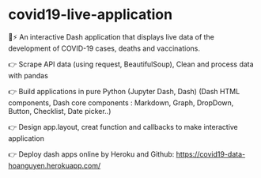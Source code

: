 # covid19-live-application
🤖⚡ An interactive Dash application that displays live data of the development of COVID-19 cases, deaths and vaccinations.

👉 Scrape API data (using request, BeautifulSoup), Clean and process data with pandas

👉 Build applications in pure Python (Jupyter Dash, Dash)
(Dash HTML components, Dash core components : Markdown, Graph, DropDown, Button, Checklist, Date picker..)

👉 Design app.layout, creat function and callbacks to make interactive application

👉 Deploy dash apps online by Heroku and Github: https://covid19-data-hoanguyen.herokuapp.com/



